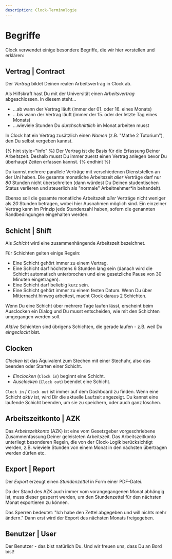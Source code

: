 ```yaml
---
description: Clock-Terminologie
---
```


# Begriffe

Clock verwendet einige besondere Begriffe, die wir hier vorstellen und erklären:

## Vertrag \| Contract

Der _Vertrag_ bildet Deinen realen Arbeitsvertrag in Clock ab.

Als Hilfskraft hast Du mit der Universität einen _Arbeitsvertrag_ abgeschlossen. In diesem steht...

* ...ab wann der Vertrag läuft \(immer der 01. oder 16. eines Monats\)
* ...bis wann der Vertrag läuft \(immer der 15. oder der letzte Tag eines Monats\)
* ...wieviele Stunden Du _durchschnittlich_ im Monat arbeiten musst

In Clock hat ein Vertrag zusätzlich einen _Namen_ \(z.B. "Mathe 2 Tutorium"\), den Du selbst vergeben kannst.

{% hint style="info" %}
Der Vertrag ist die Basis für die Erfassung Deiner Arbeitszeit. Deshalb musst Du immer zuerst einen Vertrag anlegen bevor Du überhaupt Zeiten erfassen kannst.
{% endhint %}

Du kannst mehrere parallele Verträge mit verschiedenen Dienststellen an der Uni haben. Die gesamte monatliche Arbeitszeit _aller_ Verträge darf nur _80_ Stunden nicht überschreiten \(dann würdest Du Deinen studentischen Status verlieren und steuerlich als "normale" Arbeitnehmer\*in behandelt\).

Ebenso soll die gesamte monatliche Arbeitszeit _aller_ Verträge nicht weniger als _20_ Stunden betragen, wobei hier Ausnahmen möglich sind. Ein einzelner Vertrag kann im Prinzip jede Stundenzahl haben, sofern die genannten Randbedingungen eingehalten werden.

## Schicht \|  Shift

Als _Schicht_ wird eine zusammenhängende Arbeitszeit bezeichnet.

Für Schichten gelten einige Regeln:

* Eine Schicht gehört immer zu einem Vertrag.
* Eine Schicht darf höchstens 6 Stunden lang sein \(danach wird die Schicht automatisch unterbrochen und eine gesetzliche Pause von 30 Minuten eingetragen\).
* Eine Schicht darf beliebig kurz sein.
* Eine Schicht gehört immer zu einem festen Datum. Wenn Du über Mitternacht hinweg arbeitest, macht Clock daraus 2 Schichten.

Wenn Du eine Schicht über mehrere Tage laufen lässt, erscheint beim Ausclocken ein Dialog und Du musst entscheiden, wie mit den Schichten umgegangen werden soll.

_Aktive_ Schichten sind übrigens Schichten, die gerade laufen - z.B. weil Du _eingeclockt_ bist.

## Clocken

_Clocken_ ist das Äquivalent zum Stechen mit einer Stechuhr, also das beenden oder Starten einer Schicht.

* _Einclocken_ \(`Clock in`\) beginnt eine Schicht.
* _Ausclocken_ \(`Clock out`\) beendet eine Schicht.

`Clock in` / `Clock out` ist immer auf dem Dashboard zu finden. Wenn eine Schicht _aktiv_ ist, wird Dir die aktuelle Laufzeit angezeigt. Du kannst eine laufende Schicht beenden, um sie zu speichern, oder auch ganz löschen.

## Arbeitszeitkonto \| AZK

Das _Arbeitszeitkonto_ \(AZK\) ist eine vom Gesetzgeber vorgeschriebene Zusammenfassung Deiner geleisteten Arbeitszeit. Das Arbeitszeitkonto unterliegt besonderen Regeln, die von der Clock-Logik berücksichtigt werden, z.B. wieviele Stunden von einem Monat in den nächsten übertragen werden dürfen etc.

## Export \| Report

Der _Export_ erzeugt einen _Stundenzettel_ in Form einer PDF-Datei.

Da der Stand des AZK auch immer vom vorangegangenen Monat abhängig ist, muss dieser gesperrt werden, um den Stundenzettel für den nächsten Monat exportieren zu können. 

Das Sperren bedeutet: "Ich habe den Zettel abgegeben und will nichts mehr ändern." Dann erst wird der Export des nächsten Monats freigegeben.

## Benutzer \| User

Der Benutzer - das bist natürlich Du. Und wir freuen uns, dass Du an Bord bist!

